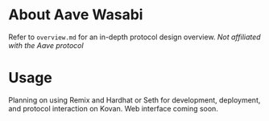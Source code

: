 # About Aave Wasabi
Refer to `overview.md` for an in-depth protocol design overview. *Not affiliated with the Aave protocol*

# Usage 
Planning on using Remix and Hardhat or Seth for development, deployment, and protocol interaction on Kovan. Web interface coming soon. 
